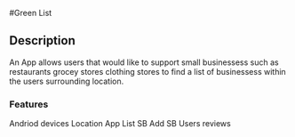 #Green List

## Description
An App allows users that would like to support small businessess such as restaurants grocey stores clothing stores to find a list of businessess within the users surrounding location.

### Features
Andriod devices Location App
List SB
Add SB
Users reviews
